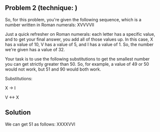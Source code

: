 ## Problem 2 (technique: )

So, for this problem, you're given the following sequence, which is a number written in Roman numerals: XVVVVII

Just a quick refresher on Roman numerals: each letter has a specific value, and to get your final answer, you add all of those values up. In this case, X has a value of 10, V has a value of 5, and I has a value of 1. So, the number we're given has a value of 32. 

Your task is to use the following substitutions to get the smallest number you can get strictly greater than 50. So, for example, a value of 49 or 50 would not work, but 51 and 90 would both work. 

Substitutions:

X -> I

V <-> X

## Solution

We can get 51 as follows: XXXXVVI